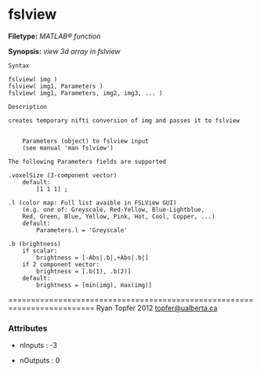 # fslview

**Filetype:** _MATLAB&reg; function_

**Synopsis:** _view 3d array in fslview_

    Syntax

    fslview( img )
    fslview( img1, Parameters )
    fslview( img1, Parameters, img2, img3, ... )

    Description

    creates temporary nifti conversion of img and passes it to fslview

    
        Parameters (object) to fslview input 
        (see manual 'man fslview')
        
    The following Parameters fields are supported
    
    .voxelSize (3-component vector)
        default:
            [1 1 1] ;

    .l (color map: Full list avaible in FSLView GUI)  
        (e.g. one of: Greyscale, Red-Yellow, Blue-Lightblue,
        Red, Green, Blue, Yellow, Pink, Hot, Cool, Copper, ...)
        default: 
            Parameters.l = 'Greyscale'

    .b (brightness)
        if scalar: 
            brightness = [-Abs|.b|,+Abs|.b|] 
        if 2 component vector: 
            brightness = [.b(1), .b(2)] 
        default: 
            brightness = [min(img), max(img)] 


=========================================================================
Ryan Topfer 2012
topfer@ualberta.ca


### Attributes


- nInputs : -3

- nOutputs : 0
